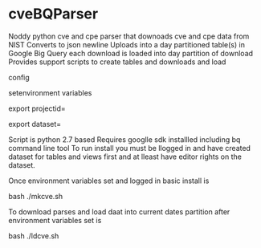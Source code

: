 # cveBQParser 
Noddy python cve and cpe parser that downoads cve and cpe data from NIST
Converts to json newline
Uploads into a day partitioned table(s) in Google Big Query each download is loaded into day partition of download
Provides support scripts to create tables and downloads and load

config

setenvironment variables

export projectid=<google project id>

export dataset=<dataset to put tables in >

Script is python 2.7 based 
Requires googlle sdk installled including bq command line tool
To run install you must be llogged in and have created dataset for tables and views first and at lleast have editor rights on the dataset.

Once environment variables set and logged in basic install is 

bash ./mkcve.sh

To download parses and load daat into current dates partition after environment variables set is 

bash ./ldcve.sh

